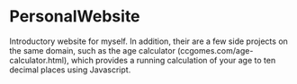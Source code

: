 # PersonalWebsite

Introductory website for myself. In addition, their are a few side projects on the same domain, 
such as the age calculator (ccgomes.com/age-calculator.html), which provides a running calculation 
of your age to ten decimal places using Javascript.
